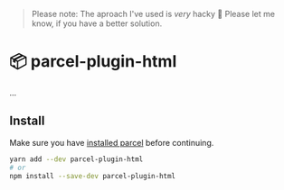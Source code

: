 > Please note: The aproach I've used is _very_ hacky 🙈 Please let me know, if you have a better solution.

# 📦 parcel-plugin-html

...

## Install

Make sure you have [installed parcel](https://parceljs.org/getting_started.html) before continuing.

```bash
yarn add --dev parcel-plugin-html
# or
npm install --save-dev parcel-plugin-html
```    